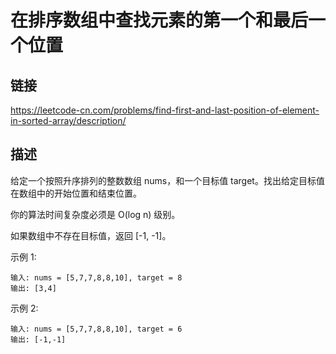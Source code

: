 # 在排序数组中查找元素的第一个和最后一个位置

## 链接
https://leetcode-cn.com/problems/find-first-and-last-position-of-element-in-sorted-array/description/

## 描述
给定一个按照升序排列的整数数组 nums，和一个目标值 target。找出给定目标值在数组中的开始位置和结束位置。  

你的算法时间复杂度必须是 O(log n) 级别。  

如果数组中不存在目标值，返回 [-1, -1]。  

示例 1:
```text
输入: nums = [5,7,7,8,8,10], target = 8
输出: [3,4]
```

示例 2:
```text
输入: nums = [5,7,7,8,8,10], target = 6
输出: [-1,-1]
``` 
